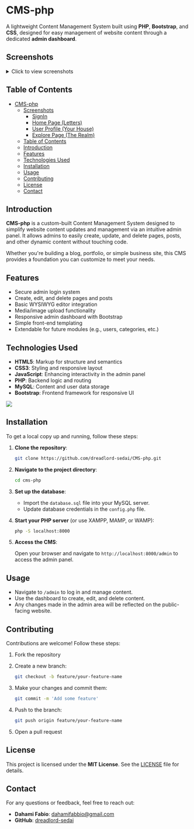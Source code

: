 # CMS-php

A lightweight Content Management System built using **PHP**, **Bootstrap**, and **CSS**, designed for easy management of website content through a dedicated **admin dashboard**.

## Screenshots
<details>
  <summary>Click to view screenshots</summary>
  
  ### SignIn
  <img src="./Screenshot1.png" alt="Home Page" width="700">
  
  ### Home Page (Letters)
  <img src="./Screenshot2.png" alt="Home Page" width="700">  
  
  ### User Profile (Your House)
  <img src="./Screenshot3.png" alt="Home Page" width="700">
  
  ### Explore Page (The Realm)
  <img src="./Screenshot4.png" alt="Home Page" width="700">
</details>

## Table of Contents

- [CMS-php](#cms-php)
  - [Screenshots](#screenshots)
    - [SignIn](#signin)
    - [Home Page (Letters)](#home-page-letters)
    - [User Profile (Your House)](#user-profile-your-house)
    - [Explore Page (The Realm)](#explore-page-the-realm)
  - [Table of Contents](#table-of-contents)
  - [Introduction](#introduction)
  - [Features](#features)
  - [Technologies Used](#technologies-used)
  - [Installation](#installation)
  - [Usage](#usage)
  - [Contributing](#contributing)
  - [License](#license)
  - [Contact](#contact)

## Introduction

**CMS-php** is a custom-built Content Management System designed to simplify website content updates and management via an intuitive admin panel. It allows admins to easily create, update, and delete pages, posts, and other dynamic content without touching code.

Whether you're building a blog, portfolio, or simple business site, this CMS provides a foundation you can customize to meet your needs.

## Features

* Secure admin login system
* Create, edit, and delete pages and posts
* Basic WYSIWYG editor integration
* Media/image upload functionality
* Responsive admin dashboard with Bootstrap
* Simple front-end templating
* Extendable for future modules (e.g., users, categories, etc.)

## Technologies Used

* **HTML5**: Markup for structure and semantics
* **CSS3**: Styling and responsive layout
* **JavaScript**: Enhancing interactivity in the admin panel
* **PHP**: Backend logic and routing
* **MySQL**: Content and user data storage
* **Bootstrap**: Frontend framework for responsive UI

<p align="left">
  <a href="https://skillicons.dev">
    <img src="https://skillicons.dev/icons?i=php,bootstrap,mysql,html,css,js" />
  </a>
</p>

## Installation

To get a local copy up and running, follow these steps:

1. **Clone the repository**:

   ```sh
   git clone https://github.com/dreadlord-sedai/CMS-php.git
   ```

2. **Navigate to the project directory**:

   ```sh
   cd cms-php
   ```

3. **Set up the database**:

   * Import the `database.sql` file into your MySQL server.
   * Update database credentials in the `config.php` file.

4. **Start your PHP server** (or use XAMPP, MAMP, or WAMP):

   ```sh
   php -S localhost:8000
   ```

5. **Access the CMS**:

   Open your browser and navigate to `http://localhost:8000/admin` to access the admin panel.

## Usage

* Navigate to `/admin` to log in and manage content.
* Use the dashboard to create, edit, and delete content.
* Any changes made in the admin area will be reflected on the public-facing website.

## Contributing

Contributions are welcome! Follow these steps:

1. Fork the repository

2. Create a new branch:

   ```sh
   git checkout -b feature/your-feature-name
   ```

3. Make your changes and commit them:

   ```sh
   git commit -m 'Add some feature'
   ```

4. Push to the branch:

   ```sh
   git push origin feature/your-feature-name
   ```

5. Open a pull request

## License

This project is licensed under the **MIT License**. See the [LICENSE](LICENSE) file for details.

## Contact

For any questions or feedback, feel free to reach out:

* **Dahami Fabio**: [dahamifabbio@gmail.com](mailto:dahamifabbio@gmail.com)
* **GitHub**: [dreadlord-sedai](https://github.com/dreadlord-sedai)